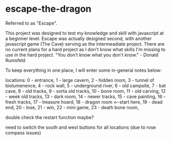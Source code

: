 # escape-the-dragon
Referred to as "Escape".

This project was designed to test my knowledge and skill with javascript at a beginner level. Escape was actually designed second, with another javascript game (The Cave) serving as the intermeadiate project. 
There are no current plans for a hard project as I don't know what skills I'm missing to use in the hard project. 
"You don't know what you don't know." - Donald Rumsfeld

To keep everything in one place, I will enter some in-general notes below:

locations:
0 - entrance,
1 - large cavern,
2 - hidden room,
3 - tunnel of biolumenence,
4 - rock wall,
5 - underground river,
6 - old campsite,
7 - bat cave,
8 - old tracks,
9 - sorta old tracks,
10 - bone room,
11 - old carving,
12 - week old tracks,
13 - dark room,
14 - newer tracks,
15 - cave painting,
16 - fresh tracks,
17 - treasure hoard,
18 - dragon room <--start here,
19 - dead end,
20 - lose,
21 - win,
22 - mini game,
23 - death bone room,

double check the restart function maybe?

need to switch the south and west buttons for all locations (due to rose compass issues)

